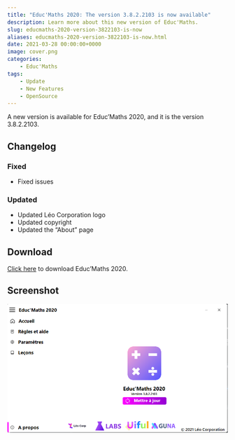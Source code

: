 ```yaml
---
title: "Educ'Maths 2020: The version 3.8.2.2103 is now available"
description: Learn more about this new version of Educ'Maths.
slug: educmaths-2020-version-3822103-is-now
aliases: educmaths-2020-version-3822103-is-now.html
date: 2021-03-28 00:00:00+0000
image: cover.png
categories:
    - Educ'Maths
tags:
    - Update
    - New Features
    - OpenSource
---
```

A new version is available for Educ’Maths 2020, and it is the version 3.8.2.2103.

## Changelog
### Fixed
- Fixed issues
### Updated
- Updated Léo Corporation logo
- Updated copyright
- Updated the “About” page

## Download

[Click here](http://bit.ly/39zlQTG) to download Educ’Maths 2020.

## Screenshot

![The About page of Educ'Maths](cover.png)